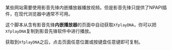某些网站需要使用影音先锋内嵌播放器播放视频。但是影音先锋只提供了NPAPI插件，在现代浏览器中通常不可用。

这个脚本从含有影音先锋**内嵌播放器**的页面中自动获取`XfplayDNA`，你可以把`XfplayDNA`复制到影音先锋软件中进行播放。

获取到`XfplayDNA`之后，点击页面任意位置或按键盘任意键即可复制。
